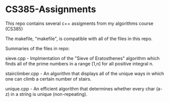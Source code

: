 # CS385-Assignments
 This repo contains several c++ assigments from my algorithms course (CS385)

The makefile, "makefile", is compatible with all of the files in this repo.

Summaries of the files in repo:

sieve.cpp - Implmentation of the "Sieve of Eratosthenes" algorithm which finds all of the prime numbers in a range [1,n] for all positive integral n.

stairclimber.cpp - An algorithm that displays all of the unique ways in which one can climb a certain number of stairs.

unique.cpp - An efficient algorithm that determines whether every char (a-z) in a string is unique (non-repeating).